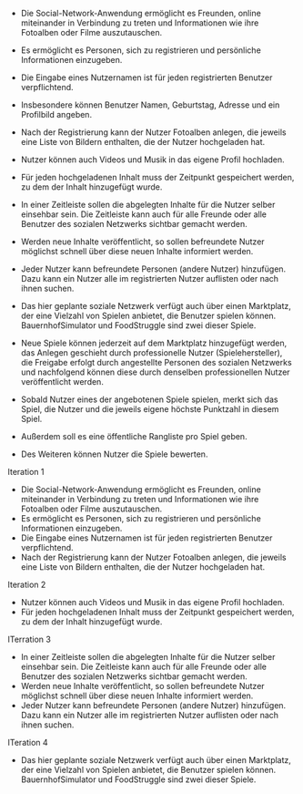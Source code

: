 - Die Social-Network-Anwendung ermöglicht es Freunden, online miteinander in Verbindung zu treten und Informationen wie ihre Fotoalben oder Filme auszutauschen.
- Es ermöglicht es Personen, sich zu registrieren und persönliche Informationen einzugeben.
- Die Eingabe eines Nutzernamen ist für jeden registrierten Benutzer verpflichtend.
- Insbesondere können Benutzer Namen, Geburtstag, Adresse und ein Profilbild angeben.
- Nach der Registrierung kann der Nutzer Fotoalben anlegen, die jeweils eine Liste von Bildern enthalten, die der Nutzer hochgeladen hat.
- Nutzer können auch Videos und Musik in das eigene Profil hochladen.
- Für jeden hochgeladenen Inhalt muss der Zeitpunkt gespeichert werden, zu dem der Inhalt hinzugefügt wurde.
- In einer Zeitleiste sollen die abgelegten Inhalte für die Nutzer selber einsehbar sein. Die Zeitleiste kann auch für alle Freunde oder alle Benutzer des sozialen Netzwerks sichtbar gemacht werden.
- Werden neue Inhalte veröffentlicht, so sollen befreundete Nutzer möglichst schnell über diese neuen Inhalte informiert werden.
- Jeder Nutzer kann befreundete Personen (andere Nutzer) hinzufügen. Dazu kann ein Nutzer alle im registrierten Nutzer auflisten oder nach ihnen suchen.





- Das hier geplante soziale Netzwerk verfügt auch über einen Marktplatz, der eine Vielzahl von Spielen anbietet, die Benutzer spielen können. BauernhofSimulator und FoodStruggle sind zwei dieser Spiele.
- Neue Spiele können jederzeit auf dem Marktplatz hinzugefügt werden, das Anlegen geschieht durch professionelle Nutzer (Spielehersteller), die Freigabe erfolgt durch angestellte Personen des sozialen Netzwerks und nachfolgend können diese durch denselben professionellen Nutzer veröffentlicht werden.
- Sobald Nutzer eines der angebotenen Spiele spielen, merkt sich das Spiel, die Nutzer und die jeweils eigene höchste Punktzahl in diesem Spiel.
- Außerdem soll es eine öffentliche Rangliste pro Spiel geben.
- Des Weiteren können Nutzer die Spiele bewerten.

Iteration 1
- Die Social-Network-Anwendung ermöglicht es Freunden, online miteinander in Verbindung zu treten und Informationen wie ihre Fotoalben oder Filme auszutauschen.
- Es ermöglicht es Personen, sich zu registrieren und persönliche Informationen einzugeben.
- Die Eingabe eines Nutzernamen ist für jeden registrierten Benutzer verpflichtend.
- Nach der Registrierung kann der Nutzer Fotoalben anlegen, die jeweils eine Liste von Bildern enthalten, die der Nutzer hochgeladen hat.



Iteration 2
- Nutzer können auch Videos und Musik in das eigene Profil hochladen.
- Für jeden hochgeladenen Inhalt muss der Zeitpunkt gespeichert werden, zu dem der Inhalt hinzugefügt wurde.


ITerration 3
- In einer Zeitleiste sollen die abgelegten Inhalte für die Nutzer selber einsehbar sein. Die Zeitleiste kann auch für alle Freunde oder alle Benutzer des sozialen Netzwerks sichtbar gemacht werden.
- Werden neue Inhalte veröffentlicht, so sollen befreundete Nutzer möglichst schnell über diese neuen Inhalte informiert werden.
- Jeder Nutzer kann befreundete Personen (andere Nutzer) hinzufügen. Dazu kann ein Nutzer alle im registrierten Nutzer auflisten oder nach ihnen suchen.

ITeration 4

- Das hier geplante soziale Netzwerk verfügt auch über einen Marktplatz, der eine Vielzahl von Spielen anbietet, die Benutzer spielen können. BauernhofSimulator und FoodStruggle sind zwei dieser Spiele.
